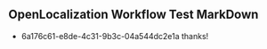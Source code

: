 ## OpenLocalization Workflow Test MarkDown
* 6a176c61-e8de-4c31-9b3c-04a544dc2e1a thanks!

<!--HONumber=Jul16_HO2-->


